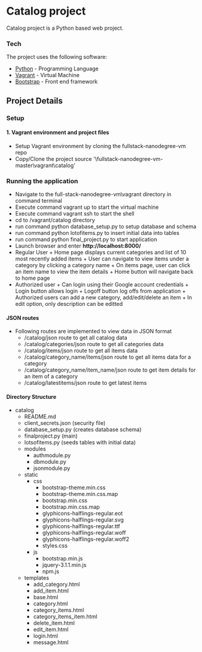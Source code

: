 # Catalog project

Catalog project is a Python based web project.


### Tech

The project uses the following software:

* [Python](https://www.python.org/) - Programming Language
* [Vagrant](https://www.vagrantup.com/) - Virtual Machine
* [Bootstrap](http://www.getbootstrap.com/) - Front end framework

## Project Details

### Setup

#### 1. Vagrant environment and project files
+ Setup Vagrant environment by cloning the fullstack-nanodegree-vm repo
+ Copy/Clone the project source '<Vagrant location>\fullstack-nanodegree-vm-master\vagrant\catalog'

### Running the application
+ Navigate to the full-stack-nanodegree-vm\vagrant directory in command terminal
+ Execute command vagrant up to start the virtual machine
+ Execute command vagrant ssh to start the shell
+ cd to /vagrant/catalog directory
+ run command python database_setup.py to setup database and schema
+ run command python lotofitems.py to insert initial data into tables
+ run command python final_project.py to start application
+ Launch browser and enter **http://localhost:8000/**
+ Regular User
        + Home page displays current categories and list of 10 most recently added items
        + User can navigate to view items under a category by clicking a category name
        + On items page, user can click an item name to view the item details
        + Home button will navigate back to home page
+ Authorized user
        + Can login using their Google account credentials
        + Login button allows login
        + Logoff button log offs from application
        + Authorized users can add a new category, add/edit/delete an item
        + In edit option, only description can be editted

#### JSON routes
+ Following routes are implemented to view data in JSON format
    + /catalog/json route to get all catalog data
    + /catalog/categories/json route to get all categories data
    + /catalog/items/json route to get all items data
    + /catalog/category_name/items/json route to get all items data for a category
    + /catalog/category_name/item_name/json route to get item details for an item of a category
    + /catalog/latestitems/json route to get latest items
    
#### Directory Structure
* catalog
    + README.md
    + client_secrets.json (security file)
    + database_setup.py (creates database schema)
    + finalproject.py (main)
    + lotsofitems.py (seeds tables with initial data)
    + modules
        + authmodule.py
        + dbmodule.py
        + jsonmodule.py
    + static
        + css
            + bootstrap-theme.min.css
            + bootstrap-theme.min.css.map
            + bootstrap.min.css
            + bootstrap.min.css.map
            + glyphicons-halflings-regular.eot
            + glyphicons-halflings-regular.svg
            + glyphicons-halflings-regular.ttf
            + glyphicons-halflings-regular.woff
            + glyphicons-halflings-regular.woff2
            + styles.css
        + js
            + bootstrap.min.js
            + jquery-3.1.1.min.js
            + npm.js
    + templates
        + add_category.html
        + add_item.html
        + base.html
        + category.html
        + category_items.html
        + category_items_item.html
        + delete_item.html
        + edit_item.html
        + login.html
        + message.html
